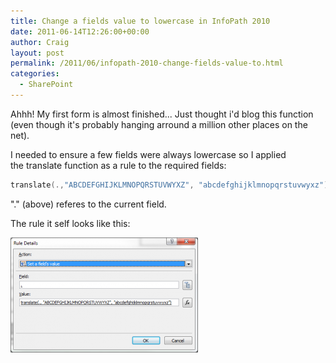 ```yaml
---
title: Change a fields value to lowercase in InfoPath 2010
date: 2011-06-14T12:26:00+00:00
author: Craig
layout: post
permalink: /2011/06/infopath-2010-change-fields-value-to.html
categories:
  - SharePoint
---
```


Ahhh! My first form is almost finished... Just thought i'd blog this function (even though it's probably hanging arround a million other places on the net).

I needed to ensure a few fields were always lowercase so I applied the translate function as a rule to the required fields:

```PowerShell
translate(.,"ABCDEFGHIJKLMNOPQRSTUVWYXZ", "abcdefghijklmnopqrstuvwyxz")
```

"." (above) referes to the current field.

The rule it self looks like this:

![Rule](/assets/images/Rule-300x184.png)
